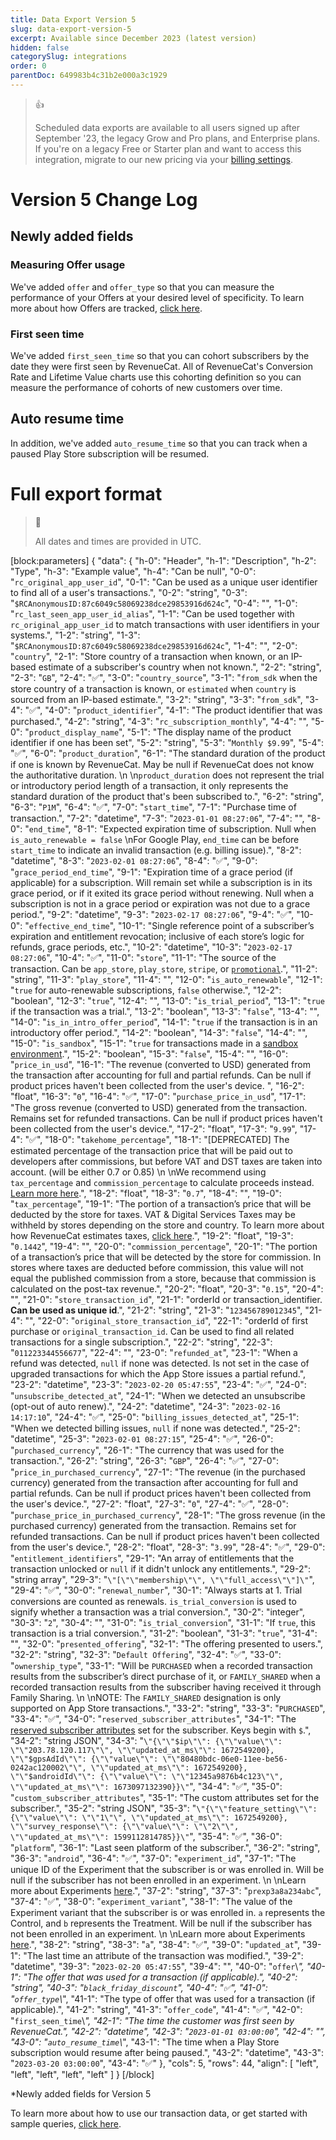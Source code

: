 ```yaml
---
title: Data Export Version 5
slug: data-export-version-5
excerpt: Available since December 2023 (latest version)
hidden: false
categorySlug: integrations
order: 0
parentDoc: 649983b4c31b2e000a3c1929
---
```

> 👍 
> 
> Scheduled data exports are available to all users signed up after September '23, the legacy Grow and Pro plans, and Enterprise plans. If you're on a legacy Free or Starter plan and want to access this integration, migrate to our new pricing via your [billing settings](https://app.revenuecat.com/settings/billing).

# Version 5 Change Log

## Newly added fields

### Measuring Offer usage

We've added `offer` and `offer_type` so that you can measure the performance of your Offers at your desired level of specificity. To learn more about how Offers are tracked, [click here](https://www.revenuecat.com/docs/charts#understanding-offers).

### First seen time

We've added `first_seen_time` so that you can cohort subscribers by the date they were first seen by RevenueCat. All of RevenueCat's Conversion Rate and Lifetime Value charts use this cohorting definition so you can measure the performance of cohorts of new customers over time.

## Auto resume time

In addition, we've added `auto_resume_time` so that you can track when a paused Play Store subscription will be resumed.

# Full export format

> 📘 
> 
> All dates and times are provided in UTC.

[block:parameters]
{
  "data": {
    "h-0": "Header",
    "h-1": "Description",
    "h-2": "Type",
    "h-3": "Example value",
    "h-4": "Can be null",
    "0-0": "`rc_original_app_user_id`",
    "0-1": "Can be used as a unique user identifier to find all of a user's transactions.",
    "0-2": "string",
    "0-3": "`$RCAnonymousID:87c6049c58069238dce29853916d624c`",
    "0-4": "",
    "1-0": "`rc_last_seen_app_user_id_alias`",
    "1-1": "Can be used together with `rc_original_app_user_id` to match transactions with user identifiers in your systems.",
    "1-2": "string",
    "1-3": "`$RCAnonymousID:87c6049c58069238dce29853916d624c`",
    "1-4": "",
    "2-0": "`country`",
    "2-1": "Store country of a transaction when known, or an IP-based estimate of a subscriber's country when not known.",
    "2-2": "string",
    "2-3": "`GB`",
    "2-4": "✅",
    "3-0": "`country_source`",
    "3-1": "`from_sdk` when the store country of a transaction is known, or `estimated` when `country` is sourced from an IP-based estimate.",
    "3-2": "string",
    "3-3": "`from_sdk`",
    "3-4": "✅",
    "4-0": "`product_identifier`",
    "4-1": "The product identifier that was purchased.",
    "4-2": "string",
    "4-3": "`rc_subscription_monthly`",
    "4-4": "",
    "5-0": "`product_display_name`",
    "5-1": "The display name of the product identifier if one has been set",
    "5-2": "string",
    "5-3": "`Monthly $9.99`",
    "5-4": "✅",
    "6-0": "`product_duration`",
    "6-1": "The standard duration of the product if one is known by RevenueCat. May be null if RevenueCat does not know the authoritative duration.  \n  \n`product_duration` does not represent the trial or introductory period length of a transaction, it only represents the standard duration of the product that's been subscribed to.",
    "6-2": "string",
    "6-3": "`P1M`",
    "6-4": "✅",
    "7-0": "`start_time`",
    "7-1": "Purchase time of transaction.",
    "7-2": "datetime",
    "7-3": "`2023-01-01 08:27:06`",
    "7-4": "",
    "8-0": "`end_time`",
    "8-1": "Expected expiration time of subscription. Null when `is_auto_renewable = false`  \nFor Google Play, `end_time` can be before `start_time` to indicate an invalid transaction (e.g. billing issue).",
    "8-2": "datetime",
    "8-3": "`2023-02-01 08:27:06`",
    "8-4": "✅",
    "9-0": "`grace_period_end_time`",
    "9-1": "Expiration time of a grace period (if applicable) for a subscription. Will remain set while a subscription is in its grace period, or if it exited its grace period without renewing. Null when a subscription is not in a grace period or expiration was not due to a grace period.",
    "9-2": "datetime",
    "9-3": "`2023-02-17 08:27:06`",
    "9-4": "✅",
    "10-0": "`effective_end_time`",
    "10-1": "Single reference point of a subscriber’s expiration and entitlement revocation; inclusive of each store’s logic for refunds, grace periods, etc.",
    "10-2": "datetime",
    "10-3": "`2023-02-17 08:27:06`",
    "10-4": "✅",
    "11-0": "`store`",
    "11-1": "The source of the transaction. Can be `app_store`, `play_store`, `stripe`, or [`promotional`](doc:promotionals).",
    "11-2": "string",
    "11-3": "`play_store`",
    "11-4": "",
    "12-0": "`is_auto_renewable`",
    "12-1": "`true` for auto-renewable subscriptions, `false` otherwise.",
    "12-2": "boolean",
    "12-3": "`true`",
    "12-4": "",
    "13-0": "`is_trial_period`",
    "13-1": "`true` if the transaction was a trial.",
    "13-2": "boolean",
    "13-3": "`false`",
    "13-4": "",
    "14-0": "`is_in_intro_offer_period`",
    "14-1": "`true` if the transaction is in an introductory offer period.",
    "14-2": "boolean",
    "14-3": "`false`",
    "14-4": "",
    "15-0": "`is_sandbox`",
    "15-1": "`true` for transactions made in a [sandbox environment](doc:sandbox).",
    "15-2": "boolean",
    "15-3": "`false`",
    "15-4": "",
    "16-0": "`price_in_usd`",
    "16-1": "The revenue (converted to USD) generated from the transaction after accounting for full and partial refunds. Can be null if product prices haven't been collected from the user's device. ",
    "16-2": "float",
    "16-3": "`0`",
    "16-4": "✅",
    "17-0": "`purchase_price_in_usd`",
    "17-1": "The gross revenue (converted to USD) generated from the transaction. Remains set for refunded transactions. Can be null if product prices haven't been collected from the user's device.",
    "17-2": "float",
    "17-3": "`9.99`",
    "17-4": "✅",
    "18-0": "`takehome_percentage`",
    "18-1": "[DEPRECATED] The estimated percentage of the transaction price that will be paid out to developers after commissions, but before VAT and DST taxes are taken into account. (will be either 0.7 or 0.85)  \n  \nWe recommend using `tax_percentage` and `commission_percentage` to calculate proceeds instead. [Learn more here](https://www.revenuecat.com/docs/taxes-and-commissions).",
    "18-2": "float",
    "18-3": "`0.7`",
    "18-4": "",
    "19-0": "`tax_percentage`",
    "19-1": "The portion of a transaction’s price that will be deducted by the store for taxes. VAT & Digital Services Taxes may be withheld by stores depending on the store and country. To learn more about how RevenueCat estimates taxes, [click here](https://www.revenuecat.com/docs/taxes-and-commissions).",
    "19-2": "float",
    "19-3": "`0.1442`",
    "19-4": "",
    "20-0": "`commission_percentage`",
    "20-1": "The portion of a transaction’s price that will be detected by the store for commission. In stores where taxes are deducted before commission, this value will not equal the published commission from a store, because that commission is calculated on the post-tax revenue.",
    "20-2": "float",
    "20-3": "`0.15`",
    "20-4": "",
    "21-0": "`store_transaction_id`",
    "21-1": "orderId or transaction_identifier. **​Can be used as unique id**.",
    "21-2": "string",
    "21-3": "`123456789012345`",
    "21-4": "",
    "22-0": "`original_store_transaction_id`",
    "22-1": "orderId of first purchase or `original_transaction_id`. Can be used to find all related transactions for a single subscription.",
    "22-2": "string",
    "22-3": "`011223344556677`",
    "22-4": "",
    "23-0": "`refunded_at`",
    "23-1": "When a refund was detected, `null` if none was detected. Is not set in the case of upgraded transactions for which the App Store issues a partial refund.",
    "23-2": "datetime",
    "23-3": "`2023-02-20 05:47:55`",
    "23-4": "✅",
    "24-0": "`unsubscribe_detected_at`",
    "24-1": "When we detected an unsubscribe (opt-out of auto renew).",
    "24-2": "datetime",
    "24-3": "`2023-02-16 14:17:10`",
    "24-4": "✅",
    "25-0": "`billing_issues_detected_at`",
    "25-1": "When we detected billing issues, `null` if none was detected.",
    "25-2": "datetime",
    "25-3": "`2023-02-01 08:27:15`",
    "25-4": "✅",
    "26-0": "`purchased_currency`",
    "26-1": "The currency that was used for the transaction.",
    "26-2": "string",
    "26-3": "`GBP`",
    "26-4": "✅",
    "27-0": "`price_in_purchased_currency`",
    "27-1": "The revenue (in the purchased currency) generated from the transaction after accounting for full and partial refunds. Can be null if product prices haven't been collected from the user's device.",
    "27-2": "float",
    "27-3": "`0`",
    "27-4": "✅",
    "28-0": "`purchase_price_in_purchased_currency`",
    "28-1": "The gross revenue (in the purchased currency) generated from the transaction. Remains set for refunded transactions. Can be null if product prices haven't been collected from the user's device.",
    "28-2": "float",
    "28-3": "`3.99`",
    "28-4": "✅",
    "29-0": "`entitlement_identifiers`",
    "29-1": "An array of entitlements that the transaction unlocked or `null` if it didn't unlock any entitlements.",
    "29-2": "string array",
    "29-3": "`\"[\"\"membership\"\", \"\"full_access\"\"]\"`",
    "29-4": "✅",
    "30-0": "`renewal_number`",
    "30-1": "Always starts at 1. Trial conversions are counted as renewals. `is_trial_conversion` is used to signify whether a transaction was a trial conversion.",
    "30-2": "integer",
    "30-3": "`2`",
    "30-4": "",
    "31-0": "`is_trial_conversion`",
    "31-1": "If `true`, this transaction is a trial conversion.",
    "31-2": "boolean",
    "31-3": "`true`",
    "31-4": "",
    "32-0": "`presented_offering`",
    "32-1": "The offering presented to users.",
    "32-2": "string",
    "32-3": "`Default Offering`",
    "32-4": "✅",
    "33-0": "`ownership_type`",
    "33-1": "Will be `PURCHASED` when a recorded transaction results from the subscriber’s direct purchase of it, or `FAMILY_SHARED` when a recorded transaction results from the subscriber having received it through Family Sharing.  \n  \nNOTE: The `FAMILY_SHARED` designation is only supported on App Store transactions.",
    "33-2": "string",
    "33-3": "`PURCHASED`",
    "33-4": "✅",
    "34-0": "`reserved_subscriber_attributes`",
    "34-1": "The [reserved subscriber attributes](doc:subscriber-attributes#reserved-attributes) set for the subscriber. Keys begin with `$`.",
    "34-2": "string JSON",
    "34-3": "`\"{\"\"$ip\"\": {\"\"value\"\": \"\"203.78.120.117\"\", \"\"updated_at_ms\"\": 1672549200}, \"\"$gpsAdId\"\": {\"\"value\"\": \"\"80480bdc-06e0-11ee-be56-0242ac120002\"\", \"\"updated_at_ms\"\": 1672549200}, \"\"$androidId\"\": {\"\"value\"\": \"\"12345a9876b4c123\"\", \"\"updated_at_ms\"\": 1673097132390}}\"`",
    "34-4": "✅",
    "35-0": "`custom_subscriber_attributes`",
    "35-1": "The custom attributes set for the subscriber.",
    "35-2": "string JSON",
    "35-3": "`\"{\"\"feature_setting\"\": {\"\"value\"\": \"\"1\"\", \"\"updated_at_ms\"\": 1672549200}, \"\"survey_response\"\": {\"\"value\"\": \"\"2\"\", \"\"updated_at_ms\"\": 1599112814785}}\"`",
    "35-4": "✅",
    "36-0": "`platform`",
    "36-1": "Last seen platform of the subscriber.",
    "36-2": "string",
    "36-3": "`android`",
    "36-4": "✅",
    "37-0": "`experiment_id`",
    "37-1": "The unique ID of the Experiment that the subscriber is or was enrolled in. Will be null if the subscriber has not been enrolled in an experiment.  \n  \nLearn more about Experiments [here](https://www.revenuecat.com/docs/experiments-v1).",
    "37-2": "string",
    "37-3": "`prexp3a8a234abc`",
    "37-4": "✅",
    "38-0": "`experiment_variant`",
    "38-1": "The value of the Experiment variant that the subscriber is or was enrolled in. `a` represents the Control, and `b` represents the Treatment. Will be null if the subscriber has not been enrolled in an experiment.  \n  \nLearn more about Experiments [here](https://www.revenuecat.com/docs/experiments-v1).",
    "38-2": "string",
    "38-3": "`a`",
    "38-4": "✅",
    "39-0": "`updated_at`",
    "39-1": "The last time an attribute of the transaction was modified.",
    "39-2": "datetime",
    "39-3": "`2023-02-20 05:47:55`",
    "39-4": "",
    "40-0": "`offer`\\*",
    "40-1": "The offer that was used for a transaction (if applicable).",
    "40-2": "string",
    "40-3": "`black_friday_discount`",
    "40-4": "✅",
    "41-0": "`offer_type`\\*",
    "41-1": "The type of offer that was used for a transaction (if applicable).",
    "41-2": "string",
    "41-3": "`offer_code`",
    "41-4": "✅",
    "42-0": "`first_seen_time`\\*",
    "42-1": "The time the customer was first seen by RevenueCat.",
    "42-2": "datetime",
    "42-3": "`2023-01-01 03:00:00`",
    "42-4": "",
    "43-0": "`auto_resume_time`\\*",
    "43-1": "The time when a Play Store subscription would resume after being paused.",
    "43-2": "datetime",
    "43-3": "`2023-03-20 03:00:00`",
    "43-4": "✅"
  },
  "cols": 5,
  "rows": 44,
  "align": [
    "left",
    "left",
    "left",
    "left",
    "left"
  ]
}
[/block]


\*Newly added fields for Version 5

To learn more about how to use our transaction data, or get started with sample queries, [click here](https://www.revenuecat.com/docs/scheduled-data-exports).
